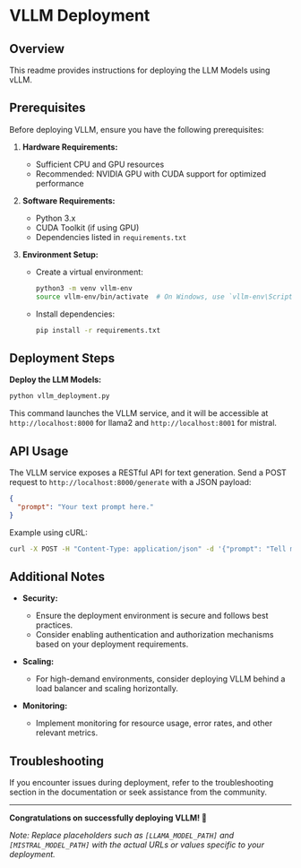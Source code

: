 # VLLM Deployment

## Overview

This readme provides instructions for deploying the LLM Models using vLLM.

## Prerequisites

Before deploying VLLM, ensure you have the following prerequisites:

1. **Hardware Requirements:**
   - Sufficient CPU and GPU resources
   - Recommended: NVIDIA GPU with CUDA support for optimized performance

2. **Software Requirements:**
   - Python 3.x
   - CUDA Toolkit (if using GPU)
   - Dependencies listed in `requirements.txt`

3. **Environment Setup:**
   - Create a virtual environment:
     ```bash
     python3 -m venv vllm-env
     source vllm-env/bin/activate  # On Windows, use `vllm-env\Scripts\activate`
     ```

   - Install dependencies:
     ```bash
     pip install -r requirements.txt
     ```

## Deployment Steps

**Deploy the LLM Models:**
   ```bash
   python vllm_deployment.py
   ```
 This command launches the VLLM service, and it will be accessible at `http://localhost:8000` for llama2 and `http://localhost:8001` for mistral.

## API Usage
The VLLM service exposes a RESTful API for text generation. Send a POST request to `http://localhost:8000/generate` with a JSON payload:

```json
{
  "prompt": "Your text prompt here."
}
```
Example using cURL:

```bash
curl -X POST -H "Content-Type: application/json" -d '{"prompt": "Tell me a story."}' http://localhost:8000/generate
```

## Additional Notes

- **Security:**
  - Ensure the deployment environment is secure and follows best practices.
  - Consider enabling authentication and authorization mechanisms based on your deployment requirements.

- **Scaling:**
  - For high-demand environments, consider deploying VLLM behind a load balancer and scaling horizontally.

- **Monitoring:**
  - Implement monitoring for resource usage, error rates, and other relevant metrics.

## Troubleshooting

If you encounter issues during deployment, refer to the troubleshooting section in the documentation or seek assistance from the community.

---

**Congratulations on successfully deploying VLLM! 🎉**

*Note: Replace placeholders such as `[LLAMA_MODEL_PATH]` and `[MISTRAL_MODEL_PATH]` with the actual URLs or values specific to your deployment.*
